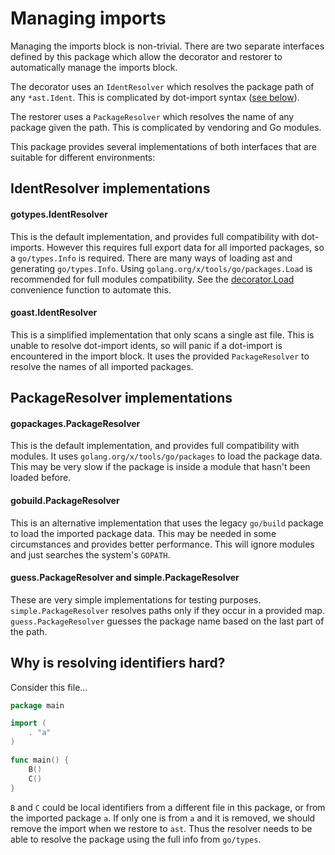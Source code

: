 # Managing imports

Managing the imports block is non-trivial. There are two separate interfaces defined by this package
which allow the decorator and restorer to automatically manage the imports block.

The decorator uses an `IdentResolver` which resolves the package path of any `*ast.Ident`. This is 
complicated by dot-import syntax ([see below](#why-is-resolving-identifiers-hard)).

The restorer uses a `PackageResolver` which resolves the name of any package given the path. This 
is complicated by vendoring and Go modules.

This package provides several implementations of both interfaces that are suitable for different 
environments:

## IdentResolver implementations

#### gotypes.IdentResolver

This is the default implementation, and provides full compatibility with dot-imports. However this 
requires full export data for all imported packages, so a `go/types.Info` is required. There are 
many ways of loading ast and generating `go/types.Info`. Using `golang.org/x/tools/go/packages.Load` 
is recommended for full modules compatibility. See the [decorator.Load](https://godoc.org/github.com/dave/dst/decorator#Load)
convenience function to automate this.

#### goast.IdentResolver

This is a simplified implementation that only scans a single ast file. This is unable to resolve 
dot-import idents, so will panic if a dot-import is encountered in the import block. It uses the 
provided `PackageResolver` to resolve the names of all imported packages.

## PackageResolver implementations

#### gopackages.PackageResolver

This is the default implementation, and provides full compatibility with modules. It uses 
`golang.org/x/tools/go/packages` to load the package data. This may be very slow if the package is 
inside a module that hasn't been loaded before. 

#### gobuild.PackageResolver

This is an alternative implementation that uses the legacy `go/build` package to load the imported 
package data. This may be needed in some circumstances and provides better performance. This will
ignore modules and just searches the system's `GOPATH`.

#### guess.PackageResolver and simple.PackageResolver

These are very simple implementations for testing purposes. `simple.PackageResolver` resolves paths 
only if they occur in a provided map. `guess.PackageResolver` guesses the package name based on the 
last part of the path.

## Why is resolving identifiers hard?

Consider this file...

```go
package main

import (
	. "a"
)

func main() {
	B()
	C()
}
```

`B` and `C` could be local identifiers from a different file in this package,
or from the imported package `a`. If only one is from `a` and it is removed, we should remove the
import when we restore to `ast`. Thus the resolver needs to be able to resolve the package using 
the full info from `go/types`.


